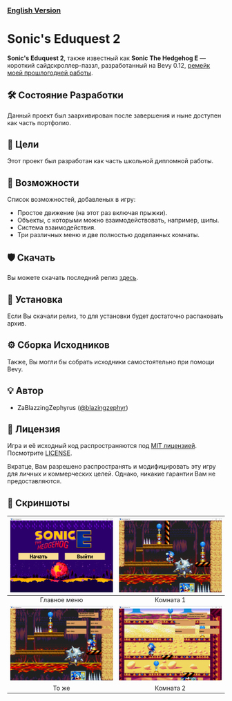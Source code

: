 ### [English Version](./README.md)

# Sonic's Eduquest 2

**Sonic's Eduquest 2**, также известный как **Sonic The Hedgehog E** — короткий сайдскроллер-паззл, разработанный на Bevy 0.12, [ремейк моей прошлогодней работы](https://github.com/blazingzephyr/sonic-eduquest/blob/develop/README_RU.md).

## 🛠 Состояние Разработки
<a name="Development"></a>

Данный проект был заархивирован после завершения и ныне доступен как часть портфолио.

## 📝 Цели
<a name="Goals"></a>

Этот проект был разработан как часть школьной дипломной работы.

## 📃 Возможности
<a name="Features"></a>

Список возможностей, добавленых в игру:

* Простое движение (на этот раз включая прыжки).
* Объекты, с которыми можно взаимодействовать, например, шипы.
* Система взаимодействия.
* Три различных меню и две полностью доделанных комнаты.

## 🛡 Скачать
<a name="Download"></a>

Вы можете скачать последний релиз [здесь](https://github.com/blazingzephyr/sonic-eduquest2/releases/tag/1.0).

## 📂 Установка
<a name="Installation"></a>

Если Вы скачали релиз, то для установки будет достаточно распаковать архив.

## ⚙ Сборка Исходников
<a name="Build"></a>

Также, Вы могли бы собрать исходники самостоятельно при помощи Bevy.

## 💡 Автор
<a name="Author"></a>

* ZaBlazzingZephyrus ([@blazingzephyr](https://github.com/blazingzephyr))

## 📜 Лицензия
<a name="License"></a>

Игра и её исходный код распространяются под [MIT лицензией](https://opensource.org/license/mit/). Посмотрите [LICENSE](https://github.com/blazingzephyr/sonic-eduquest2/blob/develop/LICENSE).

Вкратце, Вам разрешено распространять и модифицировать эту игру для личных и коммерческих целей.
Однако, никакие гарантии Вам не предоставляются.

## 📸 Скриншоты
<a name="Screenshots"></a>

| <img width="450" src="./doc/Main_Menu.png"/> | <img width="450" src="doc/Room_1_1.png"/> |
|:--------------------------------------------:|:-----------------------------------------:|
| Главное меню                                 | Комната 1                                 |
| <img width="450" src="./doc/Room_1_2.png"/>  |  <img width="450" src="doc/Room_2.png"/>  |
| То же                                        | Комната 2                                 |

